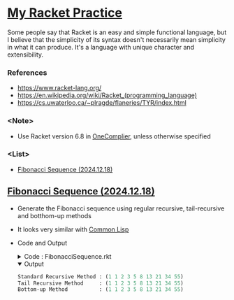 # [My Racket Practice](../README.md#my-racket-practice)

  Some people say that Racket is an easy and simple functional language, but I believe that the simplicity of its syntax doesn't necessarily mean simplicity in what it can produce. It's a language with unique character and extensibility.


### References

- https://www.racket-lang.org/
- https://en.wikipedia.org/wiki/Racket_(programming_language)
- https://cs.uwaterloo.ca/~plragde/flaneries/TYR/index.html


### \<Note>

- Use Racket version 6.8 in [OneComplier](https://onecompiler.com/racket/), unless otherwise specified


### \<List>

- [Fibonacci Sequence (2024.12.18)](#fibonacci-sequence-20241218)


## [Fibonacci Sequence (2024.12.18)](#list)

- Generate the Fibonacci sequence using regular recursive, tail-recursive and botthom-up methods
- It looks very similar with [Common Lisp](/CommonLisp/)
- Code and Output
  <details>
    <summary>Code : FibonacciSequence.rkt</summary>

  ```lisp
  ;; 1. Standard recursive method
  (define (fib-recursive n)
    "Compute the nth Fibonacci number using standard recursion."
    (if (<= n 2)
        1
        (+ (fib-recursive (- n 1)) (fib-recursive (- n 2)))))

  ;; 2. Tail recursive method
  (define (fib-tail-recursive n [a 1] [b 1])
    "Compute the nth Fibonacci number using tail recursion."
    (cond
      [(= n 1) a]
      [(= n 2) b]
      [else (fib-tail-recursive (- n 1) b (+ a b))]))

  ;; 3. Bottom-up method
  (define (fib-bottom-up n)
    "Compute the nth Fibonacci number using a bottom-up approach."
    (if (<= n 2)
        1
        (let loop ([a 1] [b 1] [count 2])
          (if (= count n)
              b
              (loop b (+ a b) (+ count 1))))))
  ```
  ```lisp
  ;; Function to print Fibonacci sequences
  (define (print-fib-sequence name sequence)
    "Print a Fibonacci sequence with a given name."
    (printf "~a : ~a\n" name sequence))
  ```
  ```lisp
  ;; Calculate and print the first 10 terms of the Fibonacci sequence using each method
  (print-fib-sequence "Standard Recursive Method"
                      (map fib-recursive (range 1 11)))

  (print-fib-sequence "Tail Recursive Method    "
                      (map fib-tail-recursive (range 1 11)))

  (print-fib-sequence "Bottom-up Method         "
                      (map fib-bottom-up (range 1 11)))
  ```
  </details>
  <details open="">
    <summary>Output</summary>

  ```lisp
  Standard Recursive Method : (1 1 2 3 5 8 13 21 34 55)
  Tail Recursive Method     : (1 1 2 3 5 8 13 21 34 55)
  Bottom-up Method          : (1 1 2 3 5 8 13 21 34 55)
  ```
  </details>
